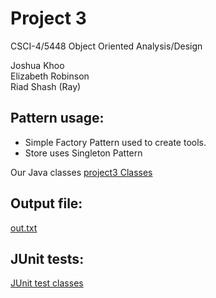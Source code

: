 # Project 3

CSCI-4/5448 Object Oriented Analysis/Design

Joshua Khoo  
Elizabeth Robinson  
Riad Shash (Ray)

## Pattern usage:
+ Simple Factory Pattern used to create tools.
+ Store uses Singleton Pattern

Our Java classes
[project3 Classes](/Project-3/src/main/java/com/ooadteamveritas/project3)

## Output file:
[out.txt](/Project-3/out.txt)

## JUnit tests:
[JUnit test classes](/Project-3/src/test/java/com/ooadteamveritas/project3)
